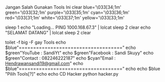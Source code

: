 Jangan Salah Gunakan Tools Ini
clear
blue='\033[34;1m'
green='\033[32;1m'
purple='\033[35;1m'
cyan='\033[36;1m'
red='\033[31;1m'
white='\033[37;1m'
yellow='\033[33;1m'

sleep 1
echo "Loading... PING 1000.168.67.3" | lolcat
sleep 2
clear
echo "SELAMAT DATANG" | lolcat
sleep 2
clear

toilet -f big -F gay Tools
echo $blue"===================================="
echo $green"YouTube : SandiYt"
echo $green"Facebook : Sandi Skuyy"
echo $green"Contact : 082246222187"
echo $cyan"Email : Hendrawansandi19@gmail.com"
echo $blue"===================================="
echo
echo $blue         "Pilih Tools[?]"
echo
echo
CD Hacker
python hacker.py
